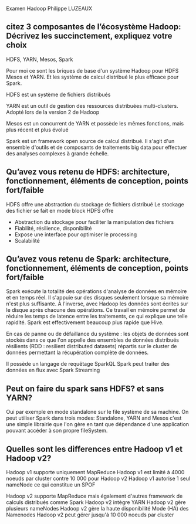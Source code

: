 Examen Hadoop Philippe LUZEAUX

## citez 3 composantes de l’écosystème Hadoop: Décrivez les succinctement, expliquez votre choix

HDFS, YARN, Mesos, Spark

Pour moi ce sont les briques de base d'un système Hadoop pour HDFS Mesos et YARN.
Et les système de calcul distribué le plus efficace pour Spark.

HDFS est un système de fichiers distribués

YARN est un outil de gestion des ressources distribuées multi-clusters. Adopté lors de la version 2 de Hadoop

Mesos est un concurrent de YARN et possède les mêmes fonctions, mais plus récent et plus évolué

Spark est un framework open source de calcul distribué. Il s'agit d'un ensemble d'outils et de composants de traitements big data pour effectuer des analyses complexes à grande échelle.

## Qu’avez vous retenu de HDFS: architecture, fonctionnement, éléments de conception, points fort/faible

HDFS offre une abstraction du stockage de fichiers distribué
Le stockage des fichier se fait en mode block
HDFS offre

- Abstraction du stockage pour faciliter la manipulation des fichiers
- Fiabilité, résilience, disponibilité
- Expose une interface pour optimiser le processing
- Scalabilité


## Qu’avez vous retenu de Spark: architecture, fonctionnement, éléments de conception, points fort/faible

Spark exécute la totalité des opérations d'analyse de données en mémoire et en temps réel.
Il s'appuie sur des disques seulement lorsque sa mémoire n'est plus suffisante.
À l'inverse, avec Hadoop les données sont écrites sur le disque après chacune des opérations.
Ce travail en mémoire permet de réduire les temps de latence entre les traitements, ce qui explique une telle rapidité.
Spark est effectivement beaucoup plus rapide que Hive.

En cas de panne ou de défaillance du système :
les objets de données sont stockés dans ce que l'on appelle des ensembles de données distribués résilients (RDD : resilient distributed datasets)
répartis sur le cluster de données permettant la récupération complète de données.

Il possède un langage de requêtage SparkQL
Spark peut traiter des données en flux avec Spark Streaming


## Peut on faire du spark sans HDFS? et sans YARN?
Oui par exemple en mode standalone sur le file système de sa machine.
On peut utiliser Spark dans trois modes: Standalone, YARN and Mesos
c'est une simple librairie que l'on gère en tant que dépendance d'une application pouvant accéder à son propre fileSystem.

## Quelles sont les differences entre Hadoop v1 et Hadoop v2?

Hadoop v1 supporte uniquement MapReduce
Hadoop v1 est limité à 4000 noeuds par cluster contre 10 000 pour Hadoop v2
Hadoop v1 autorise 1 seul nameNode ce qui constitue un SPOF

Hadoop v2 supporte MapReduce mais également d'autres framework de calculs distribués comme Spark
Hadoop v2 intègre YARN
Hadoop v2 gère plusieurs nameNodes
Hadoop v2 gère la haute disponibilité Mode (HA) des Namenodes
Hadoop v2 peut gérer jusqu'à 10 000 noeuds par cluster
